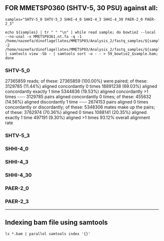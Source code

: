 ## FOR MMETSP0360 (SHTV-5, 30 PSU) against all:

```
samples="SHTV-5_0 SHTV-5_3 SHHI-4_0 SHHI-4_3 SHHI-4_30 PAER-2_0 PAER-2_3"
```
```
echo ${samples} | tr " " "\n" | while read sample; do bowtie2 --local --no-unal -x MMETSP0361.nt.fa -q -1 /home/nazeefa/dinoflagellates/MMETSP03/Analysis_2/fastq_samples/${sample}_1.fastq.gz -2 /home/nazeefa/dinoflagellates/MMETSP03/Analysis_2/fastq_samples/${sample}_2.fastq.gz | samtools view -Sb - | samtools sort -o - - > 59_bowtie2_$sample.bam; done

```
### SHTV-5_0 

27365859 reads; of these:
  27365859 (100.00%) were paired; of these:
    3129785 (11.44%) aligned concordantly 0 times
    18891238 (69.03%) aligned concordantly exactly 1 time
    5344836 (19.53%) aligned concordantly >1 times
    ----
    3129785 pairs aligned concordantly 0 times; of these:
      455632 (14.56%) aligned discordantly 1 time
    ----
    2674153 pairs aligned 0 times concordantly or discordantly; of these:
      5348306 mates make up the pairs; of these:
        3762974 (70.36%) aligned 0 times
        1088141 (20.35%) aligned exactly 1 time
        497191 (9.30%) aligned >1 times
93.12% overall alignment rate

### SHTV-5_3 

### SHHI-4_0 

### SHHI-4_3 

### SHHI-4_30

### PAER-2_0 

### PAER-2_3


---------------------------------------------

## Indexing bam file using samtools

```
ls *.bam | parallel samtools index '{}'
```
